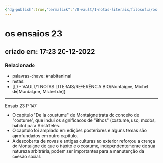 ```yaml
---
{"dg-publish":true,"permalink":"/0-vault/1-notas-literais/filosofia/os-ensaios-23/","tags":["habitanimal"],"dgHomeLink":true,"dgShowLocalGraph":true,"dgShowFileTree":true,"dgEnableSearch":true}
---
```


# os ensaios 23
## criado em: 17:23 20-12-2022

### Relacionado
- palavras-chave: #habitanimal 
- notas: 
- [[0 - VAULT/1 NOTAS LITERAIS/REFERÊNCIA BIO/Montaigne, Michel de\|Montaigne, Michel de]]
---
Ensaio 23
P 147

 - O capítulo "De la coustume" de Montaigne trata do conceito de "costume", que inclui os significados de "ěthos" (costume, uso, modos, hábito) para Aristóteles.
 - O capítulo foi ampliado em edições posteriores e alguns temas são aprofundados em outro capítulo.
 - A descoberta de novas e antigas culturas no exterior reforçou a crença de Montaigne de que o hábito e o costume, independentemente de sua natureza arbitrária, podem ser importantes para a manutenção da coesão social.
